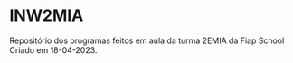 # INW2MIA
Repositório dos programas feitos em aula da turma 2EMIA da Fiap School
Criado em 18-04-2023.

